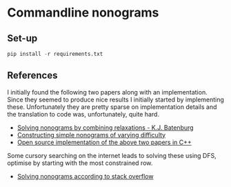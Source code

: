 # Commandline nonograms

## Set-up

```python
pip install -r requirements.txt
```

## References

I initially found the following two papers along with an implementation. Since they seemed to produce nice results I initially started by implementing these. Unfortunately they are pretty sparse on implementation details and the translation to code was, unfortunately, quite hard.

- [Solving nonograms by combining relaxations - K.J. Batenburg](https://homepages.cwi.nl/~kbatenbu/papers/bako_pr_2009.pdf)
- [Constructing simple nonograms of varying difficulty](https://liacs.leidenuniv.nl/~kosterswa/constru.pdf)
- [Open source implementation of the above two papers in C++](https://github.com/attilaszia/nonogram/tree/dca0836629295371b9931d50db48e71771946d13)

Some cursory searching on the internet leads to solving these using DFS, optimise by starting with the most constrained row.

- [Solving nonograms according to stack overflow](https://stackoverflow.com/questions/813366/solving-nonograms-picross)
